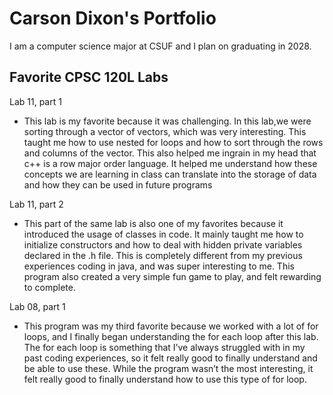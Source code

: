 
# Carson Dixon's Portfolio

I am a computer science major at CSUF and I plan on graduating in 2028. 

## Favorite CPSC 120L Labs

 Lab 11, part 1


* This lab is my favorite because it was challenging. In this lab,we were sorting through a vector of vectors, which was very interesting. This taught me how to use nested for loops and how to sort through the rows and columns of the vector. This also helped me ingrain in my head that c++ is a row major order language. It helped me understand how these concepts we are learning in class can translate into the storage of data and how they can be used in future programs

Lab 11, part 2


* This part of the same lab is also one of my favorites because it introduced the usage of classes in code. It mainly taught me how to initialize constructors and how to deal with hidden private variables declared in the .h file. This is completely different from my previous experiences coding in java, and was super interesting to me. This program also created a very simple fun game to play, and felt rewarding to complete.

Lab 08, part 1


* This program was my third favorite because we worked with a lot of for loops, and I finally began understanding the for each loop after this lab. The for each loop is something that I’ve always struggled with in my past coding experiences, so it felt really good to finally understand and be able to use these. While the program wasn’t the most interesting, it felt really good to finally understand how to use this type of for loop. 
